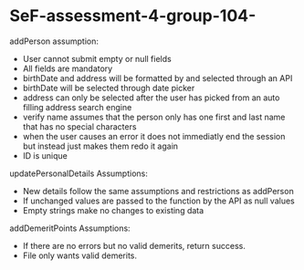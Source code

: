 # SeF-assessment-4-group-104-
addPerson assumption:
- User cannot submit empty or null fields
- All fields are mandatory
- birthDate and address will be formatted by and selected through an API
- birthDate will be selected through date picker 
- address can only be selected after the user has picked from an auto filling address search engine
- verify name assumes that the person only has one first and last name that has no special characters
- when the user causes an error it does not immediatly end the session but instead just makes them redo it again
- ID is unique

updatePersonalDetails Assumptions:
- New details follow the same assumptions and restrictions as addPerson
- If unchanged values are passed to the function by the API as null values
- Empty strings make no changes to existing data

addDemeritPoints Assumptions:
- If there are no errors but no valid demerits, return success.
- File only wants valid demerits.